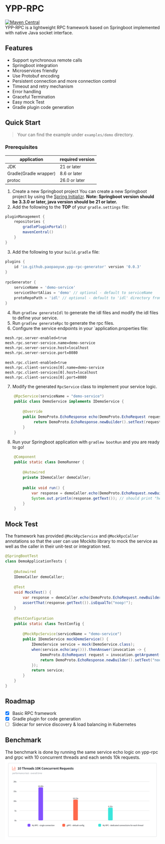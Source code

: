 # YPP-RPC
[![Maven Central](https://img.shields.io/maven-central/v/io.github.paopaoyue/ypp-rpc.svg)](https://search.maven.org/artifact/io.github.paopaoyue/ypp-rpc) </br>
YPP-RPC is a lightweight RPC framework based on Springboot implemented with native Java socket interface.

## Features

- Support synchronous remote calls
- Springboot integration
- Microservices friendly
- Use Protobuf encoding
- Persistent connection and more connection control
- Timeout and retry mechanism
- Error handling
- Graceful Termination
- Easy mock Test
- Gradle plugin code generation

## Quick Start

> Your can find the example under `examples/demo` directory.

### Prerequisites

| application            | required version |
|------------------------|------------------|
| JDK                    | 21 or later      |
| Gradle(Gradle wrapper) | 8.6 or later     |
| protoc                 | 26.0 or later    |

1. Create a new Springboot project
You can create a new Springboot project by using the [Spring Initializr](https://start.spring.io/).
<b> Note: Springboot version should be 3.3.0 or later, java version should be 21 or later. </b>
2. Add the following to the <b>TOP</b> of your `gradle.settings` file:
```groovy
pluginManagement {
    repositories {
        gradlePluginPortal()
        mavenCentral()
    }
}
```
3. Add the following to your `build.gradle` file:
```groovy
plugins {
    id 'io.github.paopaoyue.ypp-rpc-generator' version '0.0.3'
}

rpcGenerator {
    serviceName = 'demo-service'
    serviceShortAlias = 'demo' // optional - default to serviceName
    protoRepoPath = 'idl' // optional - default to 'idl' directory from the project root
}
```

4. Run `gradlew generateIdl` to generate the idl files and modify the idl files to define your service.
5. Run `gradlew generateRpc` to generate the rpc files.
6. Configure the service endpoints in your `application.properties file:
```properties
mesh.rpc.server-enabled=true
mesh.rpc.server-service.name=demo-service
mesh.rpc.server-service.host=localhost
mesh.rpc.server-service.port=8080

mesh.rpc.client-enabled=true
mesh.rpc.client-services[0].name=demo-service
mesh.rpc.client-services[0].host=localhost
mesh.rpc.client-services[0].port=8080
```
7. Modify the generated `RpcService` class to implement your service logic.
```Java
    @RpcService(serviceName = "demo-service")
    public class DemoService implements IDemoService {
    
        @Override
        public DemoProto.EchoResponse echo(DemoProto.EchoRequest request) {
             return DemoProto.EchoResponse.newBuilder().setText(request.getText()).build();
        }
    }
```
8. Run your Springboot application with `gradlew bootRun` and you are ready to go!
```Java
    @Component
    public static class DemoRunner {

        @Autowired
        private IDemoCaller demoCaller;

        public void run() {
            var response = demoCaller.echo(DemoProto.EchoRequest.newBuilder().setText("hello world").build(), new CallOption());
            System.out.println(response.getText()); // should print "hello world"
        }
    }
```

## Mock Test
The framework has provided `@MockRpcService` and `@MockRpcCaller` annotations so that the user can use Mockito library to mock the service as well as the caller in their unit-test or integration test.
```Java
@SpringBootTest
class DemoApplicationTests {

    @Autowired
    IDemoCaller demoCaller;

    @Test
    void MockTest() {
        var response = demoCaller.echo(DemoProto.EchoRequest.newBuilder().setText("hello world").build(), new CallOption());
        assertThat(response.getText()).isEqualTo("noop!");
    }

    @TestConfiguration
    public static class TestConfig {

        @MockRpcService(serviceName = "demo-service")
        public IDemoService mockDemoService() {
            IDemoService service = mock(DemoService.class);
            when(service.echo(any())).thenAnswer(invocation -> {
                DemoProto.EchoRequest request = invocation.getArgument(0);
                return DemoProto.EchoResponse.newBuilder().setText("noop!").build();
            });
            return service;
        }
    }
}
```

## Roadmap

- [X] Basic RPC framework
- [X] Gradle plugin for code generation
- [ ] Sidecar for service discovery & load balancing in Kubernetes

## Benchmark
The benchmark is done by running the same service echo logic on ypp-rpc and grpc with 10 concurrent threads and each sends 10k requests.
![benchmark](benchmark.png)
